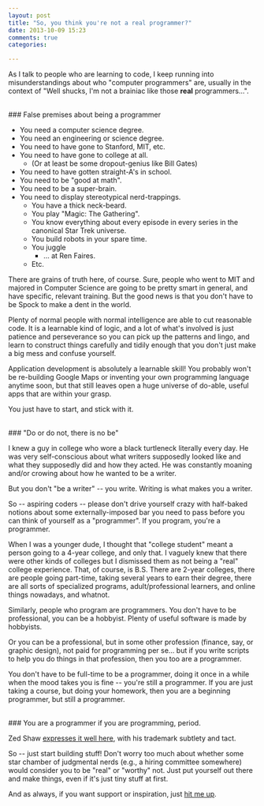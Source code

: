 ```yaml
---
layout: post
title: "So, you think you're not a real programmer?"
date: 2013-10-09 15:23
comments: true
categories: 

---
```


As I talk to people who are learning to code, I keep running into misunderstandings about who "computer programmers" are, usually in the context of "Well shucks, I'm not a brainiac like those **real** programmers…".

<!-- more -->
<br>
### False premises about being a programmer

* You need a computer science degree. 
* You need an engineering or science degree.
* You need to have gone to Stanford, MIT, etc.
* You need to have gone to college at all.
	* (Or at least be some dropout-genius like Bill Gates)
* You need to have gotten straight-A's in school.
* You need to be "good at math".
* You need to be a super-brain.
* You need to display stereotypical nerd-trappings.
	* You have a thick neck-beard.
	* You play "Magic: The Gathering".
	* You know everything about every episode in every series in the canonical Star Trek universe.
	* You build robots in your spare time.
	* You juggle
		* … at Ren Faires.
	* Etc.

There are grains of truth here, of course. Sure, people who went to MIT and majored in Computer Science are going to be pretty smart in general, and have specific, relevant training. But the good news is that you don't have to be Spock to make a dent in the world.

Plenty of normal people with normal intelligence are able to cut reasonable code. It is a learnable kind of logic, and a lot of what's involved is just patience and perseverance so you can pick up the patterns and lingo, and learn to construct things carefully and tidily enough that you don't just make a big mess and confuse yourself.

Application development is absolutely a learnable skill! You probably won't be re-building Google Maps or inventing your own programming language anytime soon, but that still leaves open a huge universe of do-able, useful apps that are within your grasp.

You just have to start, and stick with it.

<br>
### "Do or do not, there is no be"

I knew a guy in college who wore a black turtleneck literally every day. He was very self-conscious about what writers supposedly looked like and what they supposedly did and how they acted. He was constantly moaning and/or crowing about how he wanted to be a writer.

But you don't "be a writer" -- you write. Writing is what makes you a writer.

So -- aspiring coders -- please don't drive yourself crazy with half-baked notions about some externally-imposed bar you need to pass before you can think of yourself as a "programmer".  If you program, you're a programmer.

When I was a younger dude, I thought that "college student" meant a person going to a 4-year college, and only that. I vaguely knew that there were other kinds of colleges but I dismissed them as not being a "real" college experience. That, of course, is B.S. There are 2-year colleges, there are people going part-time, taking several years to earn their degree, there are all sorts of specialized programs, adult/professional learners, and online things nowadays, and whatnot.

Similarly, people who program are programmers. You don't have to be professional, you can be a hobbyist. Plenty of useful software is made by hobbyists.

Or you can be a professional, but in some other profession (finance, say, or graphic design), not paid for programming per se… but if you write scripts to help you do things in that profession, then you too are a programmer.

You don't have to be full-time to be a programmer, doing it once in a while when the mood takes you is fine -- you're still a programmer.  If you are just taking a course, but doing your homework, then you are a beginning programmer, but still a programmer.

<br>
### You are a programmer if you are programming, period.

Zed Shaw [expresses it well here](http://goo.gl/US8Xcf), with his trademark subtlety and tact.

So -- just start building stuff! Don't worry too much about whether some star chamber of judgmental nerds (e.g., a hiring committee somewhere) would consider you to be "real" or "worthy" not. Just put yourself out there and make things, even if it's just tiny stuff at first.

And as always, if you want support or inspiration, just [hit me up](/about).
